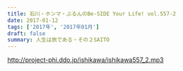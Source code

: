 ```yaml
---
title: 石川・ホンマ・ぶるんのBe-SIDE Your Life! vol.557-2
date: 2017-01-12
tags: ['2017年', '2017年01月']
draft: false
summary: 人生は旅である・その２SAITO
---
```


http://project-phi.ddo.jp/ishikawa/ishikawa557_2.mp3
